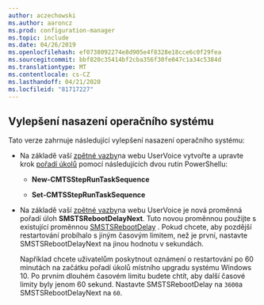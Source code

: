 ```yaml
---
author: aczechowski
ms.author: aaroncz
ms.prod: configuration-manager
ms.topic: include
ms.date: 04/26/2019
ms.openlocfilehash: ef0738092274e8d905e4f8328e18cce6c0f29fea
ms.sourcegitcommit: bbf820c35414bf2cba356f30fe047c1a34c5384d
ms.translationtype: MT
ms.contentlocale: cs-CZ
ms.lasthandoff: 04/21/2020
ms.locfileid: "81717227"
---
```

## <a name="improvements-to-os-deployment"></a><a name="bkmk_osd"></a>Vylepšení nasazení operačního systému
<!--2839943,4447680-->

Tato verze zahrnuje následující vylepšení nasazení operačního systému:

- Na základě vaší [zpětné vazby](https://configurationmanager.uservoice.com/forums/300492-ideas/suggestions/36448339-powershell-cmdlet-for-modifying-nested-task-sequen)na webu UserVoice vytvořte a upravte krok [pořadí úkolů](../../../../../osd/understand/task-sequence-steps.md#child-task-sequence) pomocí následujících dvou rutin PowerShellu:  

    - **New-CMTSStepRunTaskSequence**

    - **Set-CMTSStepRunTaskSequence**

- Na základě vaší [zpětné vazby](https://configurationmanager.uservoice.com/forums/300492-ideas/suggestions/19876177-upgrade-operating-system-task-should-be-able-to-us)na webu UserVoice je nová proměnná pořadí úloh **SMSTSRebootDelayNext**. Tuto novou proměnnou použijte s existující proměnnou [SMSTSRebootDelay](../../../../../osd/understand/task-sequence-variables.md#SMSTSRebootDelay) . Pokud chcete, aby pozdější restartování probíhalo s jiným časovým limitem, než je první, nastavte SMSTSRebootDelayNext na jinou hodnotu v sekundách.

    Například chcete uživatelům poskytnout oznámení o restartování po 60 minutách na začátku pořadí úkolů místního upgradu systému Windows 10. Po prvním dlouhém časovém limitu budete chtít, aby další časové limity byly jenom 60 sekund. Nastavte SMSTSRebootDelay na `3600`a SMSTSRebootDelayNext na `60`.  
